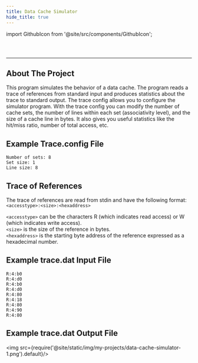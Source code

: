 ```yaml
---
title: Data Cache Simulator
hide_title: true
---
```


import GithubIcon from '@site/src/components/GithubIcon';

<header>
    <GithubIcon title="Data Cache Simulator" link="https://github.com/Logon27/Data-Cache-Simulator"/>
</header>

---

## About The Project

This program simulates the behavior of a data cache. The program reads a trace of references from standard input and produces statistics about the trace to standard output. The trace config allows you to configure the simulator program. With the trace config you can modify the number of cache sets, the number of lines within each set (associativity level), and the size of a cache line in bytes. It also gives you useful statistics like the hit/miss ratio, number of total access, etc.

## Example Trace.config File

```
Number of sets: 8  
Set size: 1  
Line size: 8  
```

## Trace of References

The trace of references are read from stdin and have the following format:  
`<accesstype>:<size>:<hexaddress>`

`<accesstype>` can be the characters R (which indicates read access) or W (which indicates write access).  
`<size>` is the size of the reference in bytes.  
`<hexaddress>` is the starting byte address of the reference expressed as a hexadecimal number.  

## Example trace.dat Input File

```
R:4:b0  
R:4:d0  
R:4:b0  
R:4:d0  
R:4:80  
R:4:18  
R:4:80  
R:4:90  
R:4:80  
```

## Example trace.dat Output File

<img src={require('@site/static/img/my-projects/data-cache-simulator-1.png').default}/>
